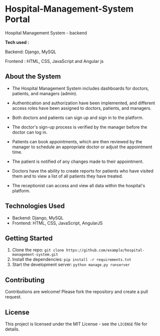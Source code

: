 # Hospital-Management-System Portal
Hospital Management System - backend

**Tech used :**

Backend: Django, MySQL

Frontend : HTML, CSS, JavaScript and Angular js 


## About the System

* The Hospital Management System includes dashboards for doctors, patients, and managers (admin).

* Authentication and authorization have been implemented, and different access roles have been assigned to doctors, patients, and managers.

* Both doctors and patients can sign up and sign in to the platform.

* The doctor's sign-up process is verified by the manager before the doctor can log in.

* Patients can book appointments, which are then reviewed by the manager to schedule an appropriate doctor or adjust the appointment time. 

* The patient is notified of any changes made to their appointment.

* Doctors have the ability to create reports for patients who have visited them and to view a list of all patients they have treated.

* The receptionist can access and view all data within the hospital's platform.


## Technologies Used

- Backend: Django, MySQL
- Frontend: HTML, CSS, JavaScript, AngularJS


## Getting Started

1. Clone the repo: `git clone https://github.com/example/hospital-management-system.git`
2. Install the dependencies: `pip install -r requirements.txt`
3. Start the development server: `python manage.py runserver`


## Contributing

Contributions are welcome! Please fork the repository and create a pull request.


## License

This project is licensed under the MIT License - see the `LICENSE` file for details.
